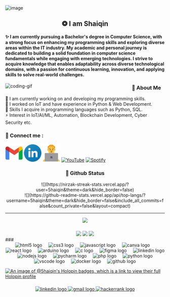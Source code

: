 <img width="1584" height="396" alt="image" src="https://github.com/user-attachments/assets/58b1d4dc-287a-4d15-98f4-d28104a8afcb" />

</h1>
<h2 align="center">❂ I am Shaiqin</h2>

<h4 align="left">✨ I am currently pursuing a Bachelor's degree in Computer Science, with a strong focus on enhancing my programming skills and exploring diverse areas within the IT industry. My academic and personal journey is dedicated to building a solid foundation in computer science fundamentals while engaging with emerging technologies. I strive to acquire knowledge that enables adaptability across diverse technological domains, with a passion for continuous learning, innovation, and applying skills to solve real-world challenges.</h4>

<img align="left" alt="coding-gif" width="400" src="https://github.com/JoshuaThadi/JoshuaThadi/blob/main/transparent_gitgif.gif">

<!-- About Me -->
<h3 align="left">💫 About Me</h3>

<p>
  🌱 I am currently working on and developing my programming skills.<br>
  🔭 I worked on IoT and have experience in Python & Web Development.<br>
  💬 Skills I acquire in programming languages such as Python, SQL.<br>
  ⚡ Interest in IoT/AI/ML, Automation, Blockchain Development, Cyber Security etc.<br>
  <!--✨ I only like perfection.-->
</p>


<h3>🧲 Connect me :</h3>
<div align="left">
  <a href="mailto:5haiqin.tech@gmail.com.com">
    <img width="55px" src="https://github.com/JoshuaThadi/JoshuaThadi/blob/main/icons/gmail_new_logo.png" alt="Gmail" /></a>
  <a href="https://www.linkedin.com/in/shaiqin" target="_blank">
    <img width="55px" src="https://github.com/JoshuaThadi/JoshuaThadi/blob/main/icons/linkedin-blue.png" alt="LinkedIn" /></a>
  <a href="https://www.5haiqin.com/" target="_blank">
    <img width="55px" src="https://github.com/5haiqin/Me/blob/main/assets/favicon.png" alt="Portfolio" /></a>
  <a href="https://x.com/5haiqin" target="_blank">
    <img width="57px" src="https://imgs.search.brave.com/qmJnujM3YiEyq3aoUc-Rb0fn9a6mSqb4qh4dxHLDw2Y/rs:fit:500:0:0:0/g:ce/aHR0cHM6Ly9wbmdp/bWcuY29tL3VwbG9h/ZHMveF9sb2dvL3hf/bG9nb19QTkcxOC5w/bmc" alt="YouTube" /></a>
  <a href="https://leetcode.com/u/5haiqin/" target="_blank">
    <img width="55px" src="https://imgs.search.brave.com/OuxrAknAlrF_ZAOdmfWfga8pQANLIeV9sqX8gIbstdE/rs:fit:860:0:0:0/g:ce/aHR0cHM6Ly9jZG4u/aWNvbnNjb3V0LmNv/bS9pY29uL2ZyZWUv/cG5nLTI1Ni9mcmVl/LWxlZXRjb2RlLWxv/Z28taWNvbi1kb3du/bG9hZC1pbi1zdmct/cG5nLWdpZi1maWxl/LWZvcm1hdHMtLXRl/Y2hub2xvZ3ktc29j/aWFsLW1lZGlhLXZv/bC00LXBhY2stbG9n/b3MtaWNvbnMtMjk0/NDk2MC5wbmc_Zj13/ZWJwJnc9MjU2" alt="Spotify" /></a>
</div>

</div></h4>


</div>

<h3 align="center">🌱 Github Status</h3>

<div align="center">
![](https://nirzak-streak-stats.vercel.app/?user=5haiqin&theme=dark&hide_border=false)<br/>
![](https://github-readme-stats.vercel.app/api/top-langs/?username=5haiqin&theme=dark&hide_border=false&include_all_commits=false&count_private=false&layout=compact)

---
[![](https://visitcount.itsvg.in/api?id=5haiqin&icon=0&color=0)](https://visitcount.itsvg.in)

<!-- Proudly created with GPRM ( https://gprm.itsvg.in ) -->
  
  <!--<img width="330" src="https://github-readme-stats.vercel.app/api/top-langs/?username=joshuathadi&theme=nord&hide_border=false&include_all_commits=false&count_private=false&layout=compact" alt="Top Languages">-->

  
</div>


###
<div align="center">
  <img src="https://assets.leetcode.com/static_assets/others/2550.gif" width="25%" />
  <img src="https://assets.leetcode.com/static_assets/others/25100.gif" width="25%" />
  <img src="https://assets.leetcode.com/static_assets/others/200.gif" width="25%" />
</div>
###


<div align="center">
  <img src="https://cdn.jsdelivr.net/gh/devicons/devicon/icons/html5/html5-original.svg" height="40" alt="html5 logo"  />
  <img width="12" />
  <img src="https://cdn.jsdelivr.net/gh/devicons/devicon/icons/css3/css3-original.svg" height="40" alt="css3 logo"  />
  <img width="12" />
  <img src="https://cdn.jsdelivr.net/gh/devicons/devicon/icons/javascript/javascript-original.svg" height="40" alt="javascript logo"  />
  <img width="12" />
  <img src="https://cdn.jsdelivr.net/gh/devicons/devicon/icons/canva/canva-original.svg" height="40" alt="canva logo"  />
  <img width="12" />
  <img src="https://cdn.jsdelivr.net/gh/devicons/devicon/icons/react/react-original.svg" height="40" alt="react logo"  />
  <img width="12" />
  <img src="https://cdn.jsdelivr.net/gh/devicons/devicon/icons/arduino/arduino-original.svg" height="40" alt="arduino logo"  />
  <img width="12" />
  <img src="https://cdn.jsdelivr.net/gh/devicons/devicon/icons/c/c-original.svg" height="40" alt="c logo"  />
  <img width="12" />
  <img src="https://cdn.jsdelivr.net/gh/devicons/devicon/icons/figma/figma-original.svg" height="40" alt="figma logo"  />
  <img width="12" />
  <img src="https://cdn.jsdelivr.net/gh/devicons/devicon/icons/linkedin/linkedin-original.svg" height="40" alt="linkedin logo"  />
  <img width="12" />
  <img src="https://cdn.jsdelivr.net/gh/devicons/devicon/icons/nodejs/nodejs-original.svg" height="40" alt="nodejs logo"  />
  <img width="12" />
  <img src="https://cdn.jsdelivr.net/gh/devicons/devicon/icons/pycharm/pycharm-original.svg" height="40" alt="pycharm logo"  />
  <img width="12" />
  <img src="https://cdn.jsdelivr.net/gh/devicons/devicon/icons/php/php-original.svg" height="40" alt="php logo"  />
  <img width="12" />
  <img src="https://cdn.jsdelivr.net/gh/devicons/devicon/icons/python/python-original.svg" height="40" alt="python logo"  />
  <img width="12" />
  <img src="https://cdn.jsdelivr.net/gh/devicons/devicon/icons/vscode/vscode-original.svg" height="40" alt="vscode logo"  />
  <img width="12" />
  <img src="https://cdn.jsdelivr.net/gh/devicons/devicon/icons/docker/docker-original.svg" height="40" alt="docker logo"  />
  <img width="12" />
  <img src="https://skillicons.dev/icons?i=github" height="40" alt="github logo"  />
</div>




[![An image of @5haiqin's Holopin badges, which is a link to view their full Holopin profile](https://holopin.me/5haiqin)](https://holopin.io/@5haiqin)



###

<div align="center">
  <a href="https://www.linkedin.com/in/shaiqin/" target="_blank">
    <img src="https://img.shields.io/static/v1?message=LinkedIn&logo=linkedin&label=&color=0077B5&logoColor=white&labelColor=&style=for-the-badge" height="30" alt="linkedin logo"  />
  </a>
  <a href="mailto:5haiqin.tech@gmail.com" target="_blank">
    <img src="https://img.shields.io/static/v1?message=Gmail&logo=gmail&label=&color=D14836&logoColor=white&labelColor=&style=for-the-badge" height="30" alt="gmail logo"  />
  </a>
  <a href="https://www.hackerrank.com/profile/5haiqin" target="_blank">
    <img src="https://img.shields.io/static/v1?message=HackerRank&logo=hackerrank&label=&color=2EC866&logoColor=white&labelColor=&style=for-the-badge" height="30" alt="hackerrank logo"  />
  </a>
</div>

###

<div align="left">
</div>

###
